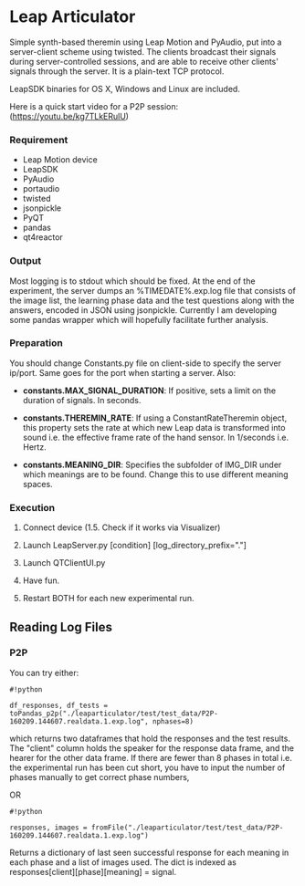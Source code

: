 Leap Articulator
============================================================

Simple synth-based theremin using Leap Motion and PyAudio, put into a server-client scheme using twisted. The clients
broadcast their signals during server-controlled sessions, and are able to receive other clients' signals through the 
server. It is a plain-text TCP protocol.

LeapSDK binaries for OS X, Windows and Linux are included.

Here is a quick start video for a P2P session: (https://youtu.be/kg7TLkERulU)

### Requirement ###

* Leap Motion device
* LeapSDK
* PyAudio
* portaudio
* twisted
* jsonpickle
* PyQT
* pandas
* qt4reactor

### Output ###
Most logging is to stdout which should be fixed. At the end of the experiment, the server dumps an %TIMEDATE%.exp.log file that consists of the image list, the learning phase data and
the test questions along with the answers, encoded in JSON using jsonpickle. Currently I am developing some pandas wrapper which will hopefully facilitate further analysis.

### Preparation ###

You should change Constants.py file on client-side to specify the server ip/port. Same goes for the port when starting a server. Also:

- **constants.MAX_SIGNAL_DURATION**: If positive, sets a limit on the duration of signals. In seconds.

- **constants.THEREMIN_RATE**: If using a ConstantRateTheremin object, this property sets the rate at which new Leap data is transformed into sound i.e. the effective frame rate of the hand sensor. In 1/seconds i.e. Hertz. 

- **constants.MEANING_DIR**: Specifies the subfolder of IMG_DIR under which meanings are to be found. Change this to use different meaning spaces. 

### Execution ###

1. Connect device (1.5. Check if it works via Visualizer)

2. Launch LeapServer.py [condition] [log_directory_prefix="."]

3. Launch QTClientUI.py

4. Have fun.

5. Restart BOTH for each new experimental run.

## Reading Log Files ##
### P2P ###


You can try either:
 
```
#!python

df_responses, df_tests = toPandas_p2p("./leaparticulator/test/test_data/P2P-160209.144607.realdata.1.exp.log", nphases=8)
```
which returns two dataframes that hold the responses and the test results. The "client" column holds the speaker for the response data frame, and the hearer for the other data frame. If there are fewer than 8 phases in total i.e. the experimental run has been cut short, you have to input the number of phases manually to get correct phase numbers,

OR
 
```
#!python

responses, images = fromFile("./leaparticulator/test/test_data/P2P-160209.144607.realdata.1.exp.log")
```
Returns a dictionary of last seen successful response for each meaning in each phase and a list of images used. The dict is indexed as responses[client][phase][meaning] = signal.

